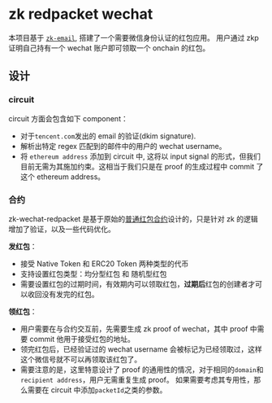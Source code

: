 # zk redpacket wechat

本项目基于 [`zk-email`](https://docs.zk.email/zk-email-verifier/), 搭建了一个需要微信身份认证的红包应用。 用户通过 zkp 证明自己持有一个 wechat 账户即可领取一个 onchain 的红包。

## 设计

### circuit

circuit 方面会包含如下 component：

- 对于`tencent.com`发出的 email 的验证(dkim signature).
- 解析出特定 regex 匹配到的邮件中的用户的 wechat username。
- 将 `ethereum address` 添加到 circuit 中, 这将以 input signal 的形式，但我们目前无需为其施加约束。这相当于我们只是在 proof 的生成过程中 commit 了这个 ethereum address。

### 合约

zk-wechat-redpacket 是基于原始的[普通红包合约](https://github.com/DimensionDev/RedPacket/blob/master/contracts/redpacket.sol)设计的，只是针对 zk 的逻辑增加了验证，以及一些代码优化。

**发红包**：

- 接受 Native Token 和 ERC20 Token 两种类型的代币
- 支持设置红包类型：均分型红包 和 随机型红包
- 需要设置红包的过期时间，有效期内可以领取红包，**过期后**红包的创建者才可以收回没有发完的红包。

**领红包**：

- 用户需要在与合约交互前，先需要生成 zk proof of wechat，其中 proof 中需要 commit 他用于接受红包的地址。
- 领完红包后，已经验证过的 wechat username 会被标记为已经领取过，这样这个微信号就不可以再领取该红包了。
- 需要注意的是，这里特意设计了 proof 的通用性的情况，对于相同的`domain`和`recipient address`，用户无需重复生成 proof。 如果需要考虑其专用性，那么需要在 circuit 中添加`packetId`之类的参数。
